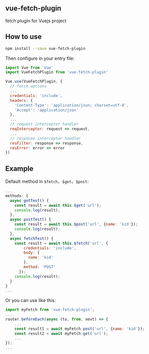 ## vue-fetch-plugin

fetch plugin for Vuejs project

## How to use

```bash
npm install --save vue-fetch-plugin
```

Then configure in your entry file:

```javascript
import Vue from 'Vue'
import VueFetchPlugin from 'vue-fetch-plugin'

Vue.use(VueFetchPlugin, {
  // fetch options
  ...
  credentials: 'include',
  headers: {
    'Content-Type': 'application/json; charset=utf-8',
    'Accept': 'application/json'
  },
  ...
  // request interceptor handler
  reqInterceptor: request => request,
  ...
  // response interceptor handler
  resFilter: response => response,
  resError: error => error
})
```

## Example

Default method in `$fetch`、`$get`、`$post`:

```javascript
...
methods: {
  async getTest() {
    const result = await this.$get('url');
    console.log(result);
  },
  async postTest() {
    const result = await this.$post('url', {name: 'kid'});
    console.log(result);
  },
  async fetchTest() {
    const result = await this.$fetch('url', {
        credentials: 'include',
        body: {
          name: 'kid'
        },
        method: 'POST'
      });
    console.log(result);
  }
}
...
```

Or you can use like this:

```javascript
import myFetch from 'vue-fetch-plugin';
...
router.beforeEach(async (to, from, next) => {
    ...
    const result1 = await myFetch.post('url', {name: 'kid'});
    const result2 = await myFetch.get('url');
    ...
});
...
```
